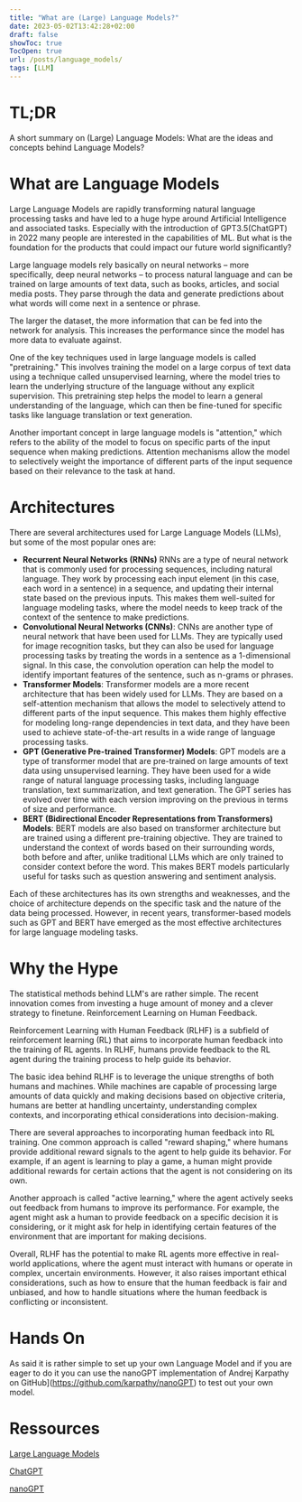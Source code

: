 ```yaml
---
title: "What are (Large) Language Models?"
date: 2023-05-02T13:42:28+02:00
draft: false
showToc: true
TocOpen: true
url: /posts/language_models/
tags: [LLM]
---
```



# TL;DR
A short summary on (Large) Language Models: What are the ideas and concepts behind Language Models?

# What are Language Models

Large Language Models are rapidly transforming natural language processing tasks and have led to a huge hype around Artificial Intelligence and associated tasks. Especially with the introduction of GPT3.5(ChatGPT) in 2022 many people are interested in the capabilities of ML.
But what is the foundation for the products that could impact our future world significantly?

Large language models rely basically on neural networks – more specifically, deep neural networks – to process natural language and can be trained on large amounts of text data, such as books, articles, and social media posts. They parse through the data and generate predictions about what words will come next in a sentence or phrase. 

The larger the dataset, the more information that can be fed into the network for analysis. This increases the performance since the model has more data to evaluate against.

One of the key techniques used in large language models is called "pretraining." This involves training the model on a large corpus of text data using a technique called unsupervised learning, where the model tries to learn the underlying structure of the language without any explicit supervision. This pretraining step helps the model to learn a general understanding of the language, which can then be fine-tuned for specific tasks like language translation or text generation.

Another important concept in large language models is "attention," which refers to the ability of the model to focus on specific parts of the input sequence when making predictions. Attention mechanisms allow the model to selectively weight the importance of different parts of the input sequence based on their relevance to the task at hand.

# Architectures

There are several architectures used for Large Language Models (LLMs), but some of the most popular ones are:

- **Recurrent Neural Networks (RNNs)** RNNs are a type of neural network that is commonly used for processing sequences, including natural language. They work by processing each input element (in this case, each word in a sentence) in a sequence, and updating their internal state based on the previous inputs. This makes them well-suited for language modeling tasks, where the model needs to keep track of the context of the sentence to make predictions.
- **Convolutional Neural Networks (CNNs)**: CNNs are another type of neural network that have been used for LLMs. They are typically used for image recognition tasks, but they can also be used for language processing tasks by treating the words in a sentence as a 1-dimensional signal. In this case, the convolution operation can help the model to identify important features of the sentence, such as n-grams or phrases.
- **Transformer Models**: Transformer models are a more recent architecture that has been widely used for LLMs. They are based on a self-attention mechanism that allows the model to selectively attend to different parts of the input sequence. This makes them highly effective for modeling long-range dependencies in text data, and they have been used to achieve state-of-the-art results in a wide range of language processing tasks.
- **GPT (Generative Pre-trained Transformer) Models**: GPT models are a type of transformer model that are pre-trained on large amounts of text data using unsupervised learning. They have been used for a wide range of natural language processing tasks, including language translation, text summarization, and text generation. The GPT series has evolved over time with each version improving on the previous in terms of size and performance.
- **BERT (Bidirectional Encoder Representations from Transformers) Models**: BERT models are also based on transformer architecture but are trained using a different pre-training objective. They are trained to understand the context of words based on their surrounding words, both before and after, unlike traditional LLMs which are only trained to consider context before the word. This makes BERT models particularly useful for tasks such as question answering and sentiment analysis.


Each of these architectures has its own strengths and weaknesses, and the choice of architecture depends on the specific task and the nature of the data being processed. However, in recent years, transformer-based models such as GPT and BERT have emerged as the most effective architectures for large language modeling tasks.

# Why the Hype

The statistical methods behind LLM's are rather simple. The recent innovation comes from investing a huge amount of money and a clever strategy to finetune. Reinforcement Learning on Human Feedback.

Reinforcement Learning with Human Feedback (RLHF) is a subfield of reinforcement learning (RL) that aims to incorporate human feedback into the training of RL agents. In RLHF, humans provide feedback to the RL agent during the training process to help guide its behavior.

The basic idea behind RLHF is to leverage the unique strengths of both humans and machines. While machines are capable of processing large amounts of data quickly and making decisions based on objective criteria, humans are better at handling uncertainty, understanding complex contexts, and incorporating ethical considerations into decision-making.

There are several approaches to incorporating human feedback into RL training. One common approach is called "reward shaping," where humans provide additional reward signals to the agent to help guide its behavior. For example, if an agent is learning to play a game, a human might provide additional rewards for certain actions that the agent is not considering on its own.

Another approach is called "active learning," where the agent actively seeks out feedback from humans to improve its performance. For example, the agent might ask a human to provide feedback on a specific decision it is considering, or it might ask for help in identifying certain features of the environment that are important for making decisions.

Overall, RLHF has the potential to make RL agents more effective in real-world applications, where the agent must interact with humans or operate in complex, uncertain environments. However, it also raises important ethical considerations, such as how to ensure that the human feedback is fair and unbiased, and how to handle situations where the human feedback is conflicting or inconsistent.

# Hands On

As said it is rather simple to set up your own Language Model and if you are eager to do it you can use the nanoGPT implementation of Andrej Karpathy on GitHub](https://github.com/karpathy/nanoGPT) to test out your own model.

# Ressources

[Large Language Models](https://huggingface.co/blog/large-language-models)

[ChatGPT](https://chat.openai.com/chat)

[nanoGPT](https://github.com/karpathy/nanoGPT)

